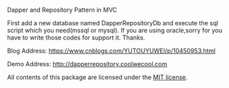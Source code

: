 Dapper and Repository Pattern in MVC 

First add a new database named DapperRepositoryDb and execute the sql script which you need(mssql or mysql). 
If you are using oracle,sorry for you have to write those codes for support it. 
Thanks.

Blog Address: https://www.cnblogs.com/YUTOUYUWEI/p/10450953.html

Demo Address: http://dapperrepository.coolwecool.com

All contents of this package are licensed under the [MIT license](https://opensource.org/licenses/MIT).
